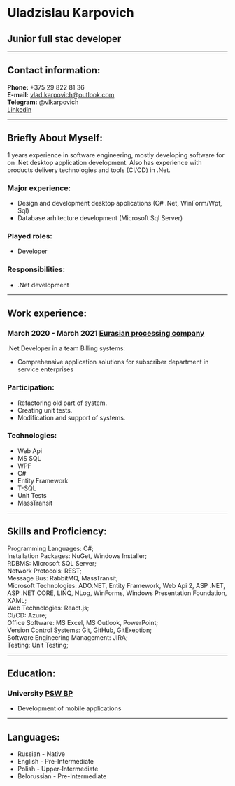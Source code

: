 # Uladzislau Karpovich
## Junior full stac developer

---
## Contact information:
**Phone:** +375 29 822 81 36<br/>
**E-mail:** vlad.karpovich@outlook.com<br/>
**Telegram:** @vlkarpovich<br/>
[Linkedin](https://www.linkedin.com/in/uladzislau-karpovich-b3b327195)

---
## Briefly About Myself:
1 years experience in software engineering, mostly developing software for  on .Net desktop application development. Also has experience with products delivery technologies and tools (CI/CD) in .Net.
<br/>
### Major experience:
+ Design and development desktop applications (C# .Net, WinForm/Wpf, Sql)
+ Database arhitecture development (Microsoft Sql Server)

### Played roles:
+ Developer

### Responsibilities:
+ .Net development

---
## Work experience:
### March 2020 - March 2021 [**Eurasian processing company**](https://www.linkedin.com/company/epcit/)
.Net Developer in a team Billing systems:
+ Comprehensive application solutions for subscriber department in service enterprises
### Participation:
+ Refactoring old part of system.
+ Creating unit tests.
+ Modification and support of systems.
### Technologies:
+ Web Api
+ MS SQL
+ WPF
+ C#
+ Entity Framework
+ T-SQL
+ Unit Tests
+ MassTransit

---
## Skills and Proficiency:
Programming Languages: C#;<br/>
Installation Packages: NuGet, Windows Installer;<br/>
RDBMS: Microsoft SQL Server;<br/>
Network Protocols: REST;<br/>
Message Bus: RabbitMQ, MassTransit;<br/>
Microsoft Technologies: ADO.NET, Entity Framework, Web Api 2, ASP .NET, ASP .NET CORE, LINQ, NLog, WinForms, Windows Presentation Foundation, XAML;<br/>
Web Technologies: React.js;<br/>
CI/CD: Azure;<br/>
Office Software: MS Excel, MS Outlook, PowerPoint;<br/>
Version Control Systems: Git, GitHub, GitExeption;<br/>
Software Engineering Management: JIRA;<br/>
Testing: Unit Testing;<br/>

---
## Education:
### University [**PSW BP**](http://www.pswbp.pl/) 
+ Development of mobile applications
---
## Languages:
+ Russian - Native
+ English - Pre-Intermediate
+ Polish - Upper-Intermediate
+ Belorussian - Pre-Intermediate

